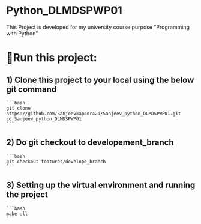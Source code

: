 # Python_DLMDSPWP01
This Project is developed for my university course purpose "Programming with Python"

# 🚀Run this project:

## 1) Clone this project to your local using the below git command 
    ```bash
    git clone https://github.com/Sanjeevkapoor421/Sanjeev_python_DLMDSPWP01.git
    cd Sanjeev_python_DLMDSPWP01
    ```
## 2) Do git checkout to developement_branch
    ```bash
    git checkout features/develope_branch
    ```
## 3) Setting up the virtual environment and running the project
    ```bash
    make all
    ``` 

